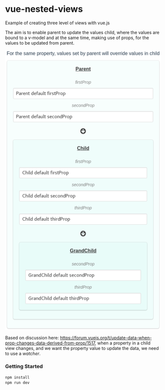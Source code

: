 # vue-nested-views

Example of creating three level of views with vue.js

The aim is to enable parent to update the values child, where the values are bound to a v-model and at the same time, making use of props, for the values to be updated from parent.

![screenshot](./screenshot.png)

Based on discussion here:
https://forum.vuejs.org/t/update-data-when-prop-changes-data-derived-from-prop/1517, when a property in a child view changes, and we want the property value to update the data, we need to use a _watcher_.


### Getting Started

```bash
npm install
npm run dev

```

